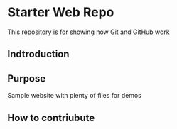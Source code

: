 # Starter Web Repo
This repository is for showing how Git and GitHub work

## Indtroduction

## Purpose

Sample website with plenty of files for demos

## How to contriubute
